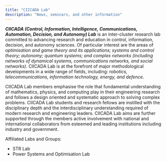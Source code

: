 ```yaml
---
title: "CIICADA Lab"
description: "News, seminars, and other information"
---
```



___CIICADA (Control, Information, Intelligence, Communications, Automation, Decision, and Autonomy) Lab___
is an inter-cluster research lab committed to advancing research and education in control, information, decision, and autonomy sciences.
Of particular interest are the areas of _optimisation and game theory and its applications; systems and control theory; autonomy; quantum systems; and complex networks (including networks of dynamical systems, communications networks, and social networks)_.
CIICADA Lab is at the forefront of major methodological developments in a wide range of fields,
including: _robotics, telecommunications, information technology, energy, and defence_.

CIICADA Lab members emphasise the role that fundamental understanding of mathematics, physics, and computing play in
their engineering research and follows a design oriented and systematic approach to solving complex problems.
CIICADA Lab students and research fellows are instilled with the disciplinary depth and the
interdisciplinary understanding required of modern research and engineering leaders.
CIICADA Lab aims are further supported through the members active involvement with national and
international collaborators from esteemed and leading institutions including industry and government.


Affiliated Labs and Groups:

- STR Lab
- Power Systems and Optimisation Lab
